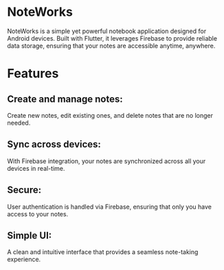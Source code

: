 # NoteWorks

NoteWorks is a simple yet powerful notebook application designed for Android devices. Built with Flutter, it leverages Firebase to provide reliable data storage, ensuring that your notes are accessible anytime, anywhere.

# Features

## Create and manage notes: 
Create new notes, edit existing ones, and delete notes that are no longer needed.
## Sync across devices: 
With Firebase integration, your notes are synchronized across all your devices in real-time.
## Secure: 
User authentication is handled via Firebase, ensuring that only you have access to your notes.
## Simple UI: 
A clean and intuitive interface that provides a seamless note-taking experience.
